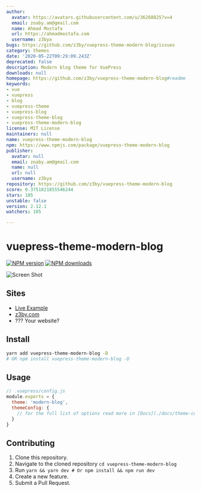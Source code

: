```yaml
---
author:
  avatar: https://avatars.githubusercontent.com/u/36268825?v=4
  email: zoaby.am@gmail.com
  name: Ahmad Mostafa
  url: https://ahmadmostafa.com
  username: z3bya
bugs: https://github.com/z3by/vuepress-theme-modern-blog/issues
category: themes
date: '2020-05-22T09:29:09.243Z'
deprecated: false
description: Modern blog theme for VuePress
downloads: null
homepage: https://github.com/z3by/vuepress-theme-modern-blog#readme
keywords:
- vue
- vuepress
- blog
- vuepress-theme
- vuepress-blog
- vuepress-theme-blog
- vuepress-theme-modern-blog
license: MIT License
maintainers: null
name: vuepress-theme-modern-blog
npm: https://www.npmjs.com/package/vuepress-theme-modern-blog
publisher:
  avatar: null
  email: zoaby.am@gmail.com
  name: null
  url: null
  username: z3bya
repository: https://github.com/z3by/vuepress-theme-modern-blog
score: 0.3751821855546244
stars: 105
unstable: false
version: 2.12.1
watchers: 105

---
```


# vuepress-theme-modern-blog

[![NPM version](https://badgen.net/npm/v/vuepress-theme-modern-blog)](https://npmjs.com/package/vuepress-theme-modern-blog) [![NPM downloads](https://badgen.net/npm/dt/vuepress-theme-modern-blog)](https://npmjs.com/package/vuepress-theme-modern-blog)

![Screen Shot](./docs/assets/screen-shot.png)

## Sites

- [Live Example](https://vp-modern.z3by.com/)
- [z3by.com](https://ahmadmostafa.com)
- ??? Your website?

## Install

```bash
yarn add vuepress-theme-modern-blog -D
# OR npm install vuepress-theme-modern-blog -D
```

## Usage

```js
// .vuepress/config.js
module.exports = {
  theme: 'modern-blog',
  themeConfig: {
    // for the full list of options read more in [Docs](./docs/theme-config.md)
  }
}
```

## Contributing

1. Clone this repository.
2. Navigate to the cloned repository `cd vuepress-theme-modern-blog`
3. Run `yarn && yarn dev # Or npm install && npm run dev `
4. Create a new feature.
5. Submit a Pull Request.
